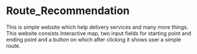 # Route_Recommendation
This is simple website which help delivery services and many more things.
This website consists Interactive map, two input fields for starting point and ending point and a button on which after clicking it shows user a simple route.
